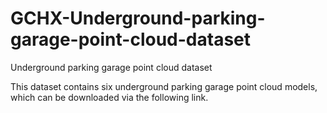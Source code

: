 # GCHX-Underground-parking-garage-point-cloud-dataset
Underground parking garage point cloud dataset

This dataset contains six underground parking garage point cloud models, which can be downloaded via the following link.
